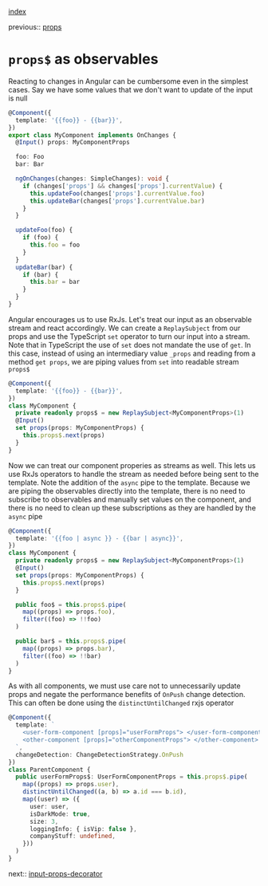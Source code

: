 [index](./index.md)

previous:: [props](./props.md)

# `props$` as observables

Reacting to changes in Angular can be cumbersome even in the simplest cases.
Say we have some values that we don't want to update of the input is null

```typescript
@Component({
  template: '{{foo}} - {{bar}}',
})
export class MyComponent implements OnChanges {
  @Input() props: MyComponentProps

  foo: Foo
  bar: Bar

  ngOnChanges(changes: SimpleChanges): void {
    if (changes['props'] && changes['props'].currentValue) {
      this.updateFoo(changes['props'].currentValue.foo)
      this.updateBar(changes['props'].currentValue.bar)
    }
  }

  updateFoo(foo) {
    if (foo) {
      this.foo = foo
    }
  }
  updateBar(bar) {
    if (bar) {
      this.bar = bar
    }
  }
}
```

Angular encourages us to use RxJs. Let's treat our input as an observable
stream and react accordingly. We can create a `ReplaySubject` from our props
and use the TypeScript `set` operator to turn our input into a stream. Note
that in TypeScript the use of `set` does not mandate the use of `get`. In this
case, instead of using an intermediary value `_props` and reading from a method
`get props`, we are piping values from `set` into readable stream `props$`

```typescript
@Component({
  template: '{{foo}} - {{bar}}',
})
class MyComponent {
  private readonly props$ = new ReplaySubject<MyComponentProps>(1)
  @Input()
  set props(props: MyComponentProps) {
    this.props$.next(props)
  }
}
```

Now we can treat our component properies as streams as well. This lets us use
RxJs operators to handle the stream as needed before being sent to the
template. Note the addition of the `async` pipe to the template. Because we are
piping the observables directly into the template, there is no need to
subscribe to observables and manually set values on the component, and there is
no need to clean up these subscriptions as they are handled by the `async` pipe

```typescript
@Component({
  template: '{{foo | async }} - {{bar | async}}',
})
class MyComponent {
  private readonly props$ = new ReplaySubject<MyComponentProps>(1)
  @Input()
  set props(props: MyComponentProps) {
    this.props$.next(props)
  }

  public foo$ = this.props$.pipe(
    map((props) => props.foo),
    filter((foo) => !!foo)
  )

  public bar$ = this.props$.pipe(
    map((props) => props.bar),
    filter((foo) => !!bar)
  )
}
```

As with all components, we must use care not to unnecessarily update props and
negate the performance benefits of `OnPush` change detection. This can often be
done using the `distinctUntilChanged` rxjs operator

```typescript
@Component({
  template: `
    <user-form-component [props]="userFormProps"> </user-form-component>
    <other-component [props]="otherComponentProps"> </other-component>
  `,
  changeDetection: ChangeDetectionStrategy.OnPush
})
class ParentComponent {
  public userFormProps$: UserFormComponentProps = this.props$.pipe(
    map((props) => props.user),
    distinctUntilChanged((a, b) => a.id === b.id),
    map((user) => ({
      user: user,
      isDarkMode: true,
      size: 3,
      loggingInfo: { isVip: false },
      companyStuff: undefined,
    }))
  )
}
```

next:: [input-props-decorator](./input-props-decorator.md)
